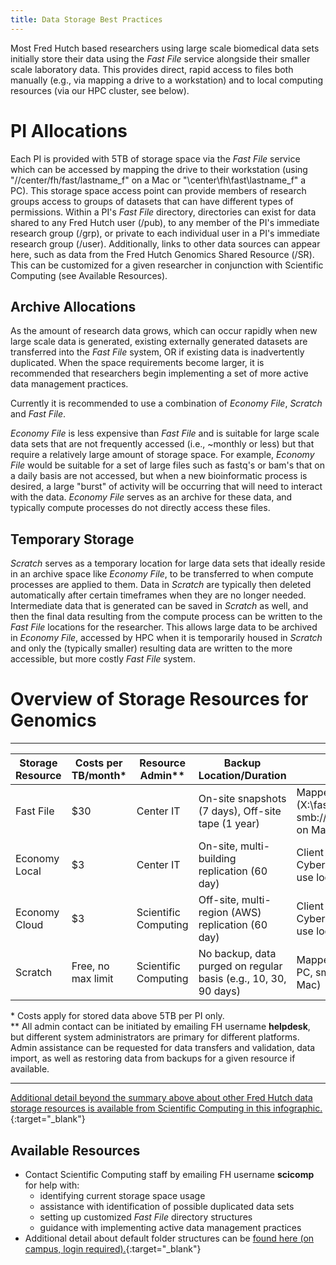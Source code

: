 ```yaml
---
title: Data Storage Best Practices
---
```


Most Fred Hutch based researchers using large scale biomedical data sets initially store their data using the *Fast File* service alongside their smaller scale laboratory data.  This provides direct, rapid access to files both manually (e.g., via mapping a drive to a workstation) and to local computing resources (via our HPC cluster, see below).

# PI Allocations
Each PI is provided with 5TB of storage space via the *Fast File* service which can be accessed by mapping the drive to their workstation (using "//center/fh/fast/lastname_f" on a Mac or "\\center\fh\fast\lastname_f" a PC). This storage space access point can provide members of research groups access to groups of datasets that can have different types of permissions.  Within a PI's *Fast File* directory, directories can exist for data shared to any Fred Hutch user (/pub), to any member of the PI's immediate research group (/grp), or private to each individual user in a PI's immediate research group (/user).  Additionally, links to other data sources can appear here, such as data from the Fred Hutch Genomics Shared Resource (/SR).  This can be customized for a given researcher in conjunction with Scientific Computing (see Available Resources).

## Archive Allocations
As the amount of research data grows, which can occur rapidly when new large scale data is generated, existing externally generated datasets are transferred into the *Fast File* system, OR if existing data is inadvertently duplicated.  When the space requirements become larger, it is recommended that researchers begin implementing a set of more active data management practices.

Currently it is recommended to use a combination of *Economy File*,
*Scratch* and *Fast File*.

*Economy File* is less expensive than *Fast File* and is suitable for large scale data sets that are not frequently accessed (i.e., ~monthly or less) but that require a relatively large amount of storage space.  For example, *Economy File* would be suitable for a set of large files such as fastq's or bam's that on a daily basis are not accessed, but when a new bioinformatic process is desired, a large "burst" of activity will be occurring that will need to interact with the data.  *Economy File* serves as an archive for these data, and typically compute processes do not directly access these files.

## Temporary Storage
*Scratch* serves as a temporary location for large data sets that ideally reside in an archive space like *Economy File*, to be transferred to when compute processes are applied to them.  Data in *Scratch* are typically then deleted automatically after certain timeframes when they are no longer needed. Intermediate data that is generated can be saved in *Scratch* as well, and then the final data resulting from the compute process can be written to the *Fast File* locations for the researcher.  This allows large data to be archived in *Economy File*, accessed by HPC when it is temporarily housed in *Scratch* and only the (typically smaller) resulting data are written to the more accessible, but more costly *Fast File* system.

# Overview of Storage Resources for Genomics
---
Storage Resource | Costs per TB/month\* | Resource Admin\*\* | Backup Location/Duration | Desktop Access | HPC Access
--- | --- | --- | --- | --- | ---
Fast File | $30 | Center IT | On-site snapshots (7 days), Off-site tape (1 year) | Mapped Drive, (X:\fast\lastname_f on PC, smb://center/fh/fast/lastname_f on Mac) | Direct, path: /fh/fast/lastname_f
Economy Local | $3 | Center IT | On-site, multi-building replication (60 day) | Client Required (e.g., Cyberduck), download then use local copy | Via Swift command line tools, copy to Scratch for use
Economy Cloud | $3 | Scientific Computing | Off-site, multi-region (AWS) replication (60 day) | Client Required (e.g., Cyberduck), download then use local copy | Via AWS S3 command line tools, copy to Scratch for use
Scratch | Free, no max limit | Scientific Computing | No backup, data purged on regular basis (e.g., 10, 30, 90 days)  | Mapped Drive, (X:\scratch on PC, smb://center/fh/scratch on Mac) | Direct, path: /fh/scratch

\* Costs apply for stored data above 5TB per PI only.  
\*\* All admin contact can be initiated by emailing FH username **helpdesk**, but different system administrators are primary for different platforms.  Admin assistance can be requested for data transfers and validation, data import, as well as restoring data from backups for a given resource if available.

---

[Additional detail beyond the summary above about other Fred Hutch data storage resources is available from Scientific Computing in this infographic.](https://translationalgenomics.fredhutch.org/assets/DFS-infographic.pdf){:target="_blank"}<!--_-->

## Available Resources
- Contact Scientific Computing staff by emailing FH username **scicomp** for help with:
  - identifying current storage space usage
  - assistance with identification of possible duplicated data sets
  - setting up customized *Fast File* directory structures
  - guidance with implementing active data management practices
- Additional detail about default folder structures can be [found here (on campus, login required).](http://scicomp.fhcrc.org/Default%20folder%20structure%20for%20new%20PI.aspx){:target="_blank"}<!--_-->
